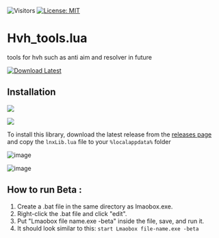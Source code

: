 ![Visitors](https://api.visitorbadge.io/api/visitors?path=https%3A%2F%2Fgithub.com%2Ftitaniummachine1%2FHvh_tools/blob/main/Hvh_tools.lua&label=Visitors&countColor=%23263759&style=plastic)
[![License: MIT](https://img.shields.io/badge/License-MIT-yellow.svg)](https://opensource.org/licenses/MIT)


# Hvh_tools.lua
tools for hvh such as anti aim and resolver in future

[![Download Latest](https://img.shields.io/github/downloads/titaniummachine1/Hvh_tools.lua/total.svg?style=for-the-badge&logo=download&label=Download%20Latest)](https://github.com/titaniummachine1/Hvh_tools.lua/releases/latest/download/Hvh_tools.lua)

## Installation

[![](https://img.shields.io/badge/Download-Latest-blue?style=for-the-badge&logo=github)](https://github.com/lnx00/Lmaobox-Library/releases/latest/)

[![](https://img.shields.io/badge/Download-Latest-blue?style=for-the-badge&logo=github)](https://github.com/lnx00/Lmaobox-LUA/blob/main/Menu.lua) 

To install this library, download the latest release from the [releases page](https://github.com/lnx00/Lmaobox-Library/releases/latest/) and copy the `lnxLib.lua` file to your `%localappdata%` folder


![image](https://user-images.githubusercontent.com/78664175/233421596-16c12fc0-1142-4463-85c4-9b25836c45a2.png)

![image](https://user-images.githubusercontent.com/78664175/233135597-f45177ec-17f4-4048-92d9-91e7b8dd4ddd.png)

## How to run Beta :
  1. Create a .bat file in the same directory as lmaobox.exe.
  2. Right-click the .bat file and click "edit".
  3. Put "Lmaobox file name.exe -beta" inside the file, save, and run it.
  4. It should look similar to this: `start Lmaobox file-name.exe -beta`
  

